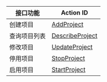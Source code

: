﻿

| 接口功能   | Action ID       |
| ------ | --------------- |
| 创建项目   | [AddProject](https://intl.cloud.tencent.com/document/product/378/4398)      |
| 查询项目列表 | [DescribeProject](https://intl.cloud.tencent.com/document/product/378/4400) |
| 修改项目   | [UpdateProject](https://intl.cloud.tencent.com/document/product/378/13620)   |
| 停用项目   | [StopProject ](https://intl.cloud.tencent.com/document/product/378/13621)    |
| 启用项目   | [StartProject](https://intl.cloud.tencent.com/document/product/378/13622)    |

